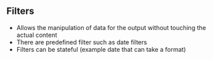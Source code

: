 ##  Filters

- Allows the manipulation of data for the output without touching the actual content
- There are predefined filter such as date filters
- Filters can be stateful (example date that can take a format)
